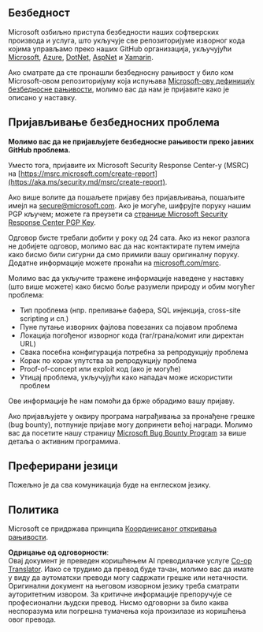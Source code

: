 <!--
CO_OP_TRANSLATOR_METADATA:
{
  "original_hash": "57f14126c1c6add76b3aef3844dfe4e3",
  "translation_date": "2025-07-13T15:08:14+00:00",
  "source_file": "SECURITY.md",
  "language_code": "sr"
}
-->
## Безбедност

Microsoft озбиљно приступа безбедности наших софтверских производа и услуга, што укључује све репозиторијуме изворног кода којима управљамо преко наших GitHub организација, укључујући [Microsoft](https://github.com/Microsoft), [Azure](https://github.com/Azure), [DotNet](https://github.com/dotnet), [AspNet](https://github.com/aspnet) и [Xamarin](https://github.com/xamarin).

Ако сматрате да сте пронашли безбедносну рањивост у било ком Microsoft-овом репозиторијуму која испуњава [Microsoft-ову дефиницију безбедносне рањивости](https://aka.ms/security.md/definition), молимо вас да нам је пријавите како је описано у наставку.

## Пријављивање безбедносних проблема

**Молимо вас да не пријављујете безбедносне рањивости преко јавних GitHub проблема.**

Уместо тога, пријавите их Microsoft Security Response Center-у (MSRC) на [https://msrc.microsoft.com/create-report](https://aka.ms/security.md/msrc/create-report).

Ако више волите да пошаљете пријаву без пријављивања, пошаљите имејл на [secure@microsoft.com](mailto:secure@microsoft.com). Ако је могуће, шифрујте поруку нашим PGP кључем; можете га преузети са [странице Microsoft Security Response Center PGP Key](https://aka.ms/security.md/msrc/pgp).

Одговор бисте требали добити у року од 24 сата. Ако из неког разлога не добијете одговор, молимо вас да нас контактирате путем имејла како бисмо били сигурни да смо примили вашу оригиналну поруку. Додатне информације можете пронаћи на [microsoft.com/msrc](https://www.microsoft.com/msrc).

Молимо вас да укључите тражене информације наведене у наставку (што више можете) како бисмо боље разумели природу и обим могућег проблема:

  * Тип проблема (нпр. преливање бафера, SQL инјекција, cross-site scripting и сл.)
  * Пуне путање изворних фајлова повезаних са појавом проблема
  * Локација погођеног изворног кода (таг/грана/комит или директан URL)
  * Свака посебна конфигурација потребна за репродукцију проблема
  * Корак по корак упутства за репродукцију проблема
  * Proof-of-concept или exploit код (ако је могуће)
  * Утицај проблема, укључујући како нападач може искористити проблем

Ове информације ће нам помоћи да брже обрадимо вашу пријаву.

Ако пријављујете у оквиру програма награђивања за пронађене грешке (bug bounty), потпуније пријаве могу допринети већој награди. Молимо вас да посетите нашу страницу [Microsoft Bug Bounty Program](https://aka.ms/security.md/msrc/bounty) за више детаља о активним програмима.

## Преферирани језици

Пожељно је да сва комуникација буде на енглеском језику.

## Политика

Microsoft се придржава принципа [Координисаног откривања рањивости](https://aka.ms/security.md/cvd).

**Одрицање од одговорности**:  
Овај документ је преведен коришћењем AI преводилачке услуге [Co-op Translator](https://github.com/Azure/co-op-translator). Иако се трудимо да превод буде тачан, молимо вас да имате у виду да аутоматски преводи могу садржати грешке или нетачности. Оригинални документ на његовом изворном језику треба сматрати ауторитетним извором. За критичне информације препоручује се професионални људски превод. Нисмо одговорни за било каква неспоразума или погрешна тумачења која произилазе из коришћења овог превода.